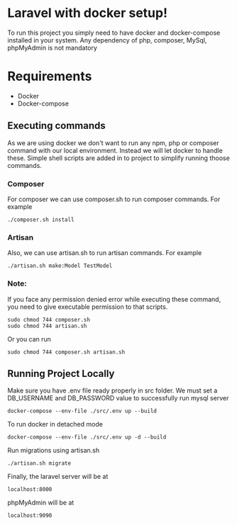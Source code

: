 # Laravel with docker setup!

To run this project you simply need to have docker and docker-compose installed in your system. Any dependency of php, composer, MySql, phpMyAdmin is not mandatory

# Requirements

- Docker
- Docker-compose

## Executing commands

As we are using docker we don't want to run any npm, php or composer command with our local environment. Instead we will let docker to handle these. Simple shell scripts are added in to project to simplify running thoose commands.

### **Composer**

For composer we can use composer.sh to run composer commands. For example

    ./composer.sh install

### **Artisan**

Also, we can use artisan.sh to run artisan commands. For example

    ./artisan.sh make:Model TestModel

### Note:

If you face any permission denied error while executing these command, you need to give executable permission to that scripts.

    sudo chmod 744 composer.sh
    sudo chmod 744 artisan.sh

Or you can run

    sudo chmod 744 composer.sh artisan.sh

## Running Project Locally

Make sure you have .env file ready properly in src folder. We must set a DB_USERNAME and DB_PASSWORD value to successfully run mysql server

    docker-compose --env-file ./src/.env up --build

To run docker in detached mode

    docker-compose --env-file ./src/.env up -d --build

Run migrations using artisan.sh

    ./artisan.sh migrate

Finally, the laravel server will be at

    localhost:8000

phpMyAdmin will be at

    localhost:9090
